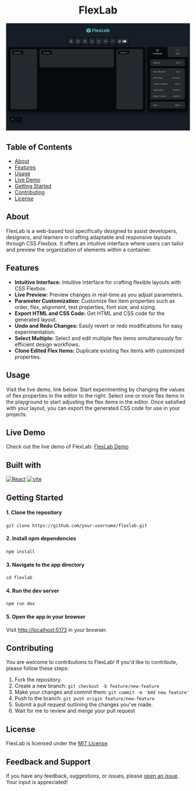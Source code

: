 <div align="center">
  <h1 align="center">FlexLab</h1>
</div>

![FlexLab Screenshot](.github/images/screenshot.png)

## Table of Contents
- [About](#about)
- [Features](#features)
- [Usage](#usage)
- [Live Demo](#live-demo)
- [Getting Started](#getting-started)
- [Contributing](#contributing)
- [License](#license)

## About
FlexLab is a web-based tool specifically designed to assist developers, designers, and learners in crafting adaptable and responsive layouts through CSS Flexbox. It offers an intuitive interface where users can tailor and preview the organization of elements within a container.

## Features
- **Intuitive Interface:** Intuitive interface for crafting flexible layouts with CSS Flexbox.
- **Live Preview:** Preview changes in real-time as you adjust parameters.
- **Parameter Customization:** Customize flex item properties such as order, flex, alignment, text properties, font size, and sizing.
- **Export HTML and CSS Code:** Get HTML and CSS code for the generated layout.
- **Undo and Redo Changes:** Easily revert or redo modifications for easy experimentation.
- **Select Multiple:** Select and edit multiple flex items simultaneously for efficient design workflows.
- **Clone Edited Flex Items:** Duplicate existing flex items with customized properties.

## Usage
Visit the live demo, link below. Start experimenting by changing the values of flex properties in the editor to the right. Select one or more flex items in the playground to start adjusting the flex items in the editor. Once satisfied with your layout, you can export the generated CSS code for use in your projects.

## Live Demo
Check out the live demo of FlexLab: [FlexLab Demo](https://flexlab.netlify.app/)

## Built with

[![React][react-image]][react-url]
[![vite][vite-image]][vite-url]

## Getting Started

#### 1. Clone the repository

```shell
git clone https://github.com/your-username/flexlab.git
```

#### 2. Install npm dependencies

```shell
npm install
```

#### 3. Navigate to the app directory
```shell
cd flexlab
```

#### 4. Run the dev server

```shell
npm run dev
```

#### 5. Open the app in your browser

Visit [http://localhost:5173](http://localhost:5173) in your browser.

## Contributing
You are welcome to contributions to FlexLab! If you'd like to contribute, please follow these steps:
1. Fork the repository.
2. Create a new branch: `git checkout -b feature/new-feature`
3. Make your changes and commit them: `git commit -m 'Add new feature'`
4. Push to the branch: `git push origin feature/new-feature`
5. Submit a pull request outlining the changes you've made.
6. Wait for me to review and merge your pull request

## License
FlexLab is licensed under the [MIT License](LICENSE).

## Feedback and Support

If you have any feedback, suggestions, or issues, please [open an issue](https://github.com/yourusername/flexlab/issues).
Your input is appreciated!

[react-image]: https://img.shields.io/badge/React-20232A?style=for-the-badge&logo=react&logoColor=61DAFB
[vite-image]: https://img.shields.io/badge/Vite-20232A?style=for-the-badge&logo=Vite
[react-url]: https://react.dev/
[vite-url]: https://vitejs.dev/
